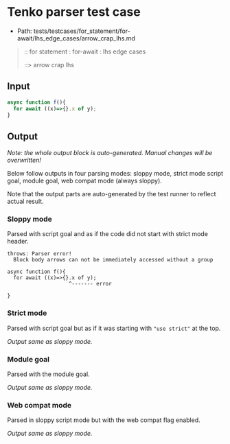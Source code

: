 # Tenko parser test case

- Path: tests/testcases/for_statement/for-await/lhs_edge_cases/arrow_crap_lhs.md

> :: for statement : for-await : lhs edge cases
>
> ::> arrow crap lhs

## Input

`````js
async function f(){
  for await ((x)=>{}.x of y);
}
`````

## Output

_Note: the whole output block is auto-generated. Manual changes will be overwritten!_

Below follow outputs in four parsing modes: sloppy mode, strict mode script goal, module goal, web compat mode (always sloppy).

Note that the output parts are auto-generated by the test runner to reflect actual result.

### Sloppy mode

Parsed with script goal and as if the code did not start with strict mode header.

`````
throws: Parser error!
  Block body arrows can not be immediately accessed without a group

async function f(){
  for await ((x)=>{}.x of y);
                    ^------- error

}
`````

### Strict mode

Parsed with script goal but as if it was starting with `"use strict"` at the top.

_Output same as sloppy mode._

### Module goal

Parsed with the module goal.

_Output same as sloppy mode._

### Web compat mode

Parsed in sloppy script mode but with the web compat flag enabled.

_Output same as sloppy mode._
